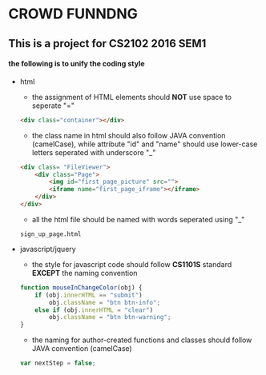 CROWD FUNNDNG
========
This is a project for CS2102 2016 SEM1
--------
 
#### the following is to unify the coding style
* html
    * the assignment of HTML elements should **NOT** use space to seperate "="   
    ```html
    <div class="container"></div>
    ```

    * the class name in html should also follow JAVA convention (camelCase), while attribute "id" and "name" should use lower-case letters seperated with underscore "_"
    ```html
    <div class= "FileViewer">
        <div class="Page">     
            <img id="first_page_picture" src="">
            <iframe name="first_page_iframe"></iframe>
        </div>
    </div>
    ```

    * all the html file should be named with words seperated using "_"      
    ```
    sign_up_page.html
    ```

* javascript/jquery
    * the style for javascript code should follow **CS1101S** standard **EXCEPT** the naming convention    
    ```javascript
    function mouseInChangeColor(obj) {
        if (obj.innerHTML == "submit")
            obj.className = "btn btn-info";
        else if (obj.innerHTML = "clear")
            obj.className = "btn btn-warning";
    }
    ```
    
    * the naming for author-created functions and classes should follow JAVA convention (camelCase)    
    ```javascript
    var nextStep = false;
    ```
